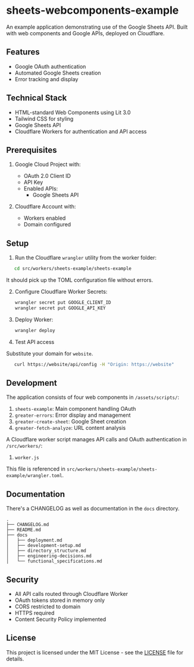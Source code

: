 # sheets-webcomponents-example

An example application demonstrating use of the Google Sheets API. Built with web components and Google APIs, deployed on Cloudflare.

## Features

- Google OAuth authentication
- Automated Google Sheets creation
- Error tracking and display

## Technical Stack

- HTML-standard Web Components using Lit 3.0
- Tailwind CSS for styling
- Google Sheets API
- Cloudflare Workers for authentication and API access

## Prerequisites

1. Google Cloud Project with:
   - OAuth 2.0 Client ID
   - API Key
   - Enabled APIs:
     * Google Sheets API

2. Cloudflare Account with:
   - Workers enabled
   - Domain configured

## Setup

1. Run the Cloudflare `wrangler` utility from the worker folder:
```bash
   cd src/workers/sheets-example/sheets-example
```

It should pick up the TOML configuration file without errors.

2. Configure Cloudflare Worker Secrets:
   ```bash
   wrangler secret put GOOGLE_CLIENT_ID
   wrangler secret put GOOGLE_API_KEY
   ```

3. Deploy Worker:
   ```bash
   wrangler deploy
   ```

4. Test API access

Substitute your domain for `website`.

```bash
   curl https://website/api/config -H "Origin: https://website"
```


## Development

The application consists of four web components in `/assets/scripts/`:

1. `sheets-example`: Main component handling OAuth
2. `greater-errors`: Error display and management
3. `greater-create-sheet`: Google Sheet creation
4. `greater-fetch-analyze`: URL content analysis

A Cloudflare worker script manages API calls and OAuth authentication in `/src/workers/`:

1. `worker.js`

This file is referenced in `src/workers/sheets-example/sheets-example/wrangler.toml`.

## Documentation

There's a CHANGELOG as well as documentation in the `docs` directory.

```
.
├── CHANGELOG.md
├── README.md
├── docs
│   ├── deployment.md
│   ├── development-setup.md
│   ├── directory_structure.md
│   ├── engineering-decisions.md
│   └── functional_specifications.md
```

## Security

- All API calls routed through Cloudflare Worker
- OAuth tokens stored in memory only
- CORS restricted to domain
- HTTPS required
- Content Security Policy implemented

## License

This project is licensed under the MIT License - see the [LICENSE](LICENSE) file for details.

